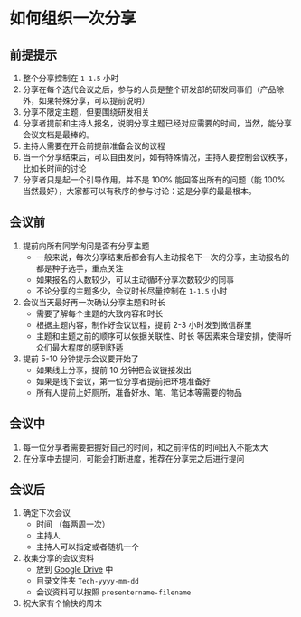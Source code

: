 # 如何组织一次分享

## 前提提示

1. 整个分享控制在 `1-1.5` 小时
2. 分享在每个迭代会议之后，参与的人员是整个研发部的研发同事们（产品除外，如果特殊分享，可以提前说明）
3. 分享不限定主题，但要围绕研发相关
4. 分享者提前和主持人报名，说明分享主题已经对应需要的时间，当然，能分享会议文档是最棒的。
5. 主持人需要在开会前提前准备会议的议程
6. 当一个分享结束后，可以自由发问，如有特殊情况，主持人要控制会议秩序，比如长时间的讨论
7. 分享者只是起一个引导作用，并不是 100% 能回答出所有的问题（能 100% 当然最好），大家都可以有秩序的参与讨论：这是分享的最最根本。

## 会议前

1. 提前向所有同学询问是否有分享主题
   - 一般来说，每次分享结束后都会有人主动报名下一次的分享，主动报名的都是种子选手，重点关注
   - 如果报名的人数较少，可以主动循环分享次数较少的同事
   - 不论分享的主题多少，会议时长尽量控制在  `1-1.5` 小时
2. 会议当天最好再一次确认分享主题和时长
   - 需要了解每个主题的大致内容和时长
   - 根据主题内容，制作好会议议程，提前 2-3 小时发到微信群里
   - 主题和主题之前的顺序可以依据关联性、时长 等因素来合理安排，使得听众们最大程度的感到舒适
3. 提前 5-10 分钟提示会议要开始了
   - 如果线上分享，提前 10 分钟把会议链接发出
   - 如果是线下会议，第一位分享者提前把环境准备好
   - 所有人提前上好厕所，准备好水、笔、笔记本等需要的物品

## 会议中

1. 每一位分享者需要把握好自己的时间，和之前评估的时间出入不能太大
2. 在分享中去提问，可能会打断进度，推荐在分享完之后进行提问

## 会议后

1. 确定下次会议
   - 时间 （每两周一次）
   - 主持人
   - 主持人可以指定或者随机一个
2. 收集分享的会议资料
   - 放到 [Google Drive](https://drive.google.com/drive/folders/1mFLrxphFYz1Sv3CRFGBo58IQ7vsn0fTL) 中
   - 目录文件夹 `Tech-yyyy-mm-dd`
   - 会议资料可以按照 `presentername-filename` 
3. 祝大家有个愉快的周末


